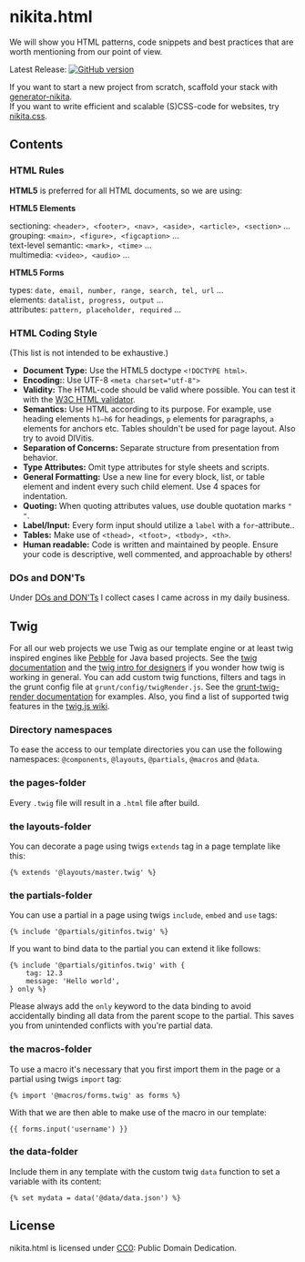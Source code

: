 # nikita.html

We will show you HTML patterns, code snippets and best practices that are worth mentioning from our point of view.

Latest Release: [![GitHub version](https://badge.fury.io/gh/nikita-kit%2Fnikita-html.png)](https://github.com/nikita-kit/nikita-html/releases)

If you want to start a new project from scratch, scaffold your stack with [generator-nikita](https://github.com/nikita-kit/generator-nikita).  
If you want to write efficient and scalable (S)CSS-code for websites, try [nikita.css](https://github.com/nikita-kit/nikita-css).


## Contents

### HTML Rules

__HTML5__ is preferred for all HTML documents, so we are using:

__HTML5 Elements__

sectioning: `<header>, <footer>, <nav>, <aside>, <article>, <section>` …  
grouping: `<main>, <figure>, <figcaption>` …  
text-level semantic: `<mark>, <time>` …  
multimedia: `<video>, <audio>` …  

__HTML5 Forms__

types: `date, email, number, range, search, tel, url` …  
elements: `datalist, progress, output` …  
attributes: `pattern, placeholder, required` …  


### HTML Coding Style

(This list is not intended to be exhaustive.)

- __Document Type:__ Use the HTML5 doctype `<!DOCTYPE html>`.
- __Encoding:__: Use UTF-8 `<meta charset="utf-8">`
- __Validity:__ The HTML-code should be valid where possible. You can test it with the [W3C HTML validator](http://validator.w3.org/nu/).
- __Semantics:__ Use HTML according to its purpose. For example, use heading elements `h1–h6` for headings, `p` elements for paragraphs, `a` elements for anchors etc. Tables shouldn't be used for page layout. Also try to avoid DIVitis.
- __Separation of Concerns:__ Separate structure from presentation from behavior.
- __Type Attributes:__ Omit type attributes for style sheets and scripts.
- __General Formatting:__ Use a new line for every block, list, or table element and indent every such child element. Use 4 spaces for indentation.
- __Quoting:__ When quoting attributes values, use double quotation marks `" "`.
- __Label/Input:__ Every form input should utilize a `label` with a `for`-attribute..
- __Tables:__ Make use of `<thead>, <tfoot>, <tbody>, <th>`.
- __Human readable:__ Code is written and maintained by people. Ensure your code is descriptive, well commented, and approachable by others!

### DOs and DON'Ts

Under [DOs and DON'Ts](https://github.com/nikita-kit/nikita-html/tree/master/dos-and-donts) I collect cases I came across in my daily business.

## Twig

For all our web projects we use Twig as our template engine or at least twig inspired engines like [Pebble](https://pebbletemplates.io/) for Java based projects.
See the [twig documentation](http://twig.sensiolabs.org/documentation) and the [twig intro for designers](http://twig.sensiolabs.org/doc/templates.html) if you wonder how twig is working in general.
You can add custom twig functions, filters and tags in the grunt config file at `grunt/config/twigRender.js`.
See the [grunt-twig-render documentation](https://github.com/stefanullinger/grunt-twig-render) for examples.
Also, you find a list of supported twig features in the [twig.js wiki](https://github.com/twigjs/twig.js/wiki).

### Directory namespaces

To ease the access to our template directories you can use the following namespaces: `@components`, `@layouts`, `@partials`, `@macros` and `@data`.

### the pages-folder

Every `.twig` file will result in a `.html` file after build.

### the layouts-folder

You can decorate a page using twigs `extends` tag in a page template like this:

```
{% extends '@layouts/master.twig' %}
```

### the partials-folder

You can use a partial in a page using twigs `include`, `embed` and `use` tags:

```
{% include '@partials/gitinfos.twig' %}
```
If you want to bind data to the partial you can extend it like follows:

```
{% include '@partials/gitinfos.twig' with {
    tag: 12.3
    message: 'Hello world',
} only %}
```

Please always add the `only` keyword to the data binding to avoid accidentally binding all data from the parent scope to the partial. This saves you from unintended conflicts with you're partial data.

### the macros-folder

To use a macro it's necessary that you first import them in the page or a partial using twigs `import` tag:

```
{% import '@macros/forms.twig' as forms %}
```

With that we are then able to make use of the macro in our template:

```
{{ forms.input('username') }}
```

### the data-folder

Include them in any template with the custom twig `data` function to set a variable with its content: 

```
{% set mydata = data('@data/data.json') %}
```

## License

nikita.html is licensed under [CC0](http://creativecommons.org/publicdomain/zero/1.0/): Public Domain Dedication.
